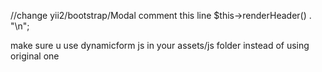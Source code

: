 //change yii2/bootstrap/Modal 
comment this line
$this->renderHeader() . "\n";

make sure u use dynamicform js in your assets/js folder instead of using original one 
